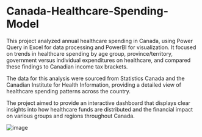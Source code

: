 # Canada-Healthcare-Spending-Model

This project analyzed annual healthcare spending in Canada, using Power Query in Excel for data processing and PowerBI for visualization. It focused on trends in healthcare spending by age group, province/territory, government versus individual expenditures on healthcare, and compared these findings to Canadian income tax brackets.

The data for this analysis were sourced from Statistics Canada and the Canadian Institute for Health Information, providing a detailed view of healthcare spending patterns across the country.

The project aimed to provide an interactive dashboard that displays clear insights into how healthcare funds are distributed and the financial impact on various groups and regions throughout Canada.


![image](https://github.com/Simran-Sn/Canada-Healthcare-Spending-Model/assets/164589061/98b641ac-5b58-4cfb-89b5-48ced36deb8a)

